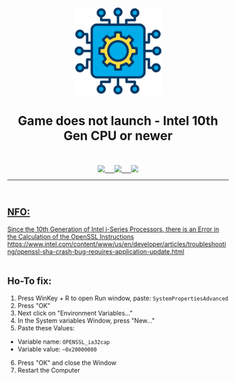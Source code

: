 <p align="center"><img src="https://github.com/K3V1991/Game-does-not-launch-Intel-CPU-Fix/blob/main/CPU.png" width="200"></a>
<h1 align="center"><b>Game does not launch - Intel 10th Gen CPU or newer</b></h1>
<br />

<p align="center">
<a href="https://ko-fi.com/k3v1991" alt="Ko-fi"><img src="https://img.shields.io/badge/Ko--fi-F16061?style=for-the-badge&logo=ko-fi&logoColor=white"> &emsp;
<a href="https://www.paypal.com/cgi-bin/webscr?cmd=_s-xclick&hosted_button_id=HW8B98TVDLKWA" alt="PayPal"><img src="https://img.shields.io/badge/PayPal-00457C?style=for-the-badge&logo=paypal&logoColor=white"> &emsp;
<a href="https://github.com/K3V1991/Donate-Crypto/blob/main/README.md" alt="Crypto"><img src="https://img.shields.io/badge/Bitcoin-000?style=for-the-badge&logo=bitcoin&logoColor=white">
</p>
<hr />
<br />

## NFO:
Since the 10th Generation of Intel i-Series Processors, there is an Error in the Calculation of the OpenSSL Instructions
https://www.intel.com/content/www/us/en/developer/articles/troubleshooting/openssl-sha-crash-bug-requires-application-update.html
<br />
<br />

## Ho-To fix:
1. Press WinKey + R to open Run window, paste: ```SystemPropertiesAdvanced```
2. Press "OK"
3. Next click on "Environment Variables..."
4. In the System variables Window, press "New..."
5. Paste these Values:
* Variable name: ```OPENSSL_ia32cap```
* Variable value: ```~0x20000000```
6. Press "OK" and close the Window
7. Restart the Computer
